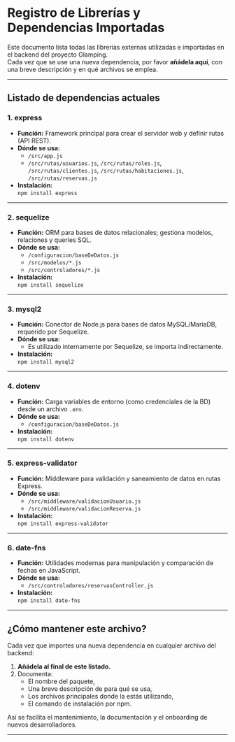 # Registro de Librerías y Dependencias Importadas

Este documento lista todas las librerías externas utilizadas e importadas en el backend del proyecto Glamping.  
Cada vez que se use una nueva dependencia, por favor **añádela aquí**, con una breve descripción y en qué archivos se emplea.

---

## Listado de dependencias actuales

### 1. express
- **Función:** Framework principal para crear el servidor web y definir rutas (API REST).
- **Dónde se usa:**  
  - `/src/app.js`
  - `/src/rutas/usuarios.js`, `/src/rutas/roles.js`, `/src/rutas/clientes.js`, `/src/rutas/habitaciones.js`, `/src/rutas/reservas.js`
- **Instalación:**  
  `npm install express`

---

### 2. sequelize
- **Función:** ORM para bases de datos relacionales; gestiona modelos, relaciones y queries SQL.
- **Dónde se usa:**  
  - `/configuracion/baseDeDatos.js`
  - `/src/modelos/*.js`
  - `/src/controladores/*.js`
- **Instalación:**  
  `npm install sequelize`

---

### 3. mysql2
- **Función:** Conector de Node.js para bases de datos MySQL/MariaDB, requerido por Sequelize.
- **Dónde se usa:**  
  - Es utilizado internamente por Sequelize, se importa indirectamente.
- **Instalación:**  
  `npm install mysql2`

---

### 4. dotenv
- **Función:** Carga variables de entorno (como credenciales de la BD) desde un archivo `.env`.
- **Dónde se usa:**  
  - `/configuracion/baseDeDatos.js`
- **Instalación:**  
  `npm install dotenv`

---

### 5. express-validator
- **Función:** Middleware para validación y saneamiento de datos en rutas Express.
- **Dónde se usa:**  
  - `/src/middleware/validacionUsuario.js`
  - `/src/middleware/validacionReserva.js`
- **Instalación:**  
  `npm install express-validator`

---

### 6. date-fns
- **Función:** Utilidades modernas para manipulación y comparación de fechas en JavaScript.
- **Dónde se usa:**  
  - `/src/controladores/reservasController.js`
- **Instalación:**  
  `npm install date-fns`

---

## ¿Cómo mantener este archivo?

Cada vez que importes una nueva dependencia en cualquier archivo del backend:

1. **Añádela al final de este listado.**
2. Documenta:
    - El nombre del paquete,
    - Una breve descripción de para qué se usa,
    - Los archivos principales donde la estás utilizando,
    - El comando de instalación por npm.

Así se facilita el mantenimiento, la documentación y el onboarding de nuevos desarrolladores.

---